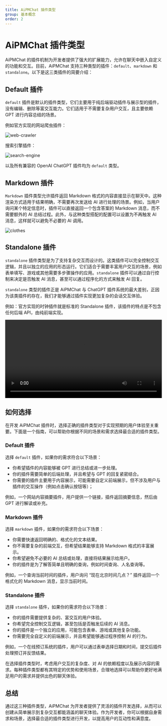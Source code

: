 ```yaml
---
title: AiPMChat 插件类型
group: 基本概念
order: 2
---
```


# AiPMChat 插件类型

AiPMChat 的插件机制为开发者提供了强大的扩展能力，允许在聊天中嵌入自定义的功能和交互。目前，AiPMChat 支持三种类型的插件：`default`、`markdown` 和 `standalone`。以下是这三类插件的简要介绍：

## Default 插件

`default` 插件是默认的插件类型，它们主要用于纯后端驱动插件与展示型的插件，没有编辑、删除等富交互能力。它们适用于不需要复杂用户交互，且主要依赖 GPT 进行内容总结的场景。

例如官方实现的网站爬虫插件：

![web-crawler](https://github.com/lobehub/lobe-chat/assets/28616219/8a7191af-da07-4419-a0a1-37792b5c0c51)

搜索引擎插件：

![search-engine](https://github.com/lobehub/lobe-chat/assets/28616219/573a905f-6df4-476b-8e1e-6c3098808ef8)

以及所有兼容的 OpenAI ChatGPT 插件均为 `default` 类型。

## Markdown 插件

`Markdown` 插件类型允许插件返回 Markdown 格式的内容直接显示在聊天中。这种渲染方式适用于结果明确，不需要再次发送给 AI 进行处理的场景。例如，当用户询问某个特定信息时，插件可以直接返回一个包含答案的 Markdown 消息，而不需要额外的 AI 总结过程。此外，与这种类型搭配的配置可以设置为不再触发 AI 消息，这样就可以避免不必要的 AI 调用。

![clothes](https://github.com/lobehub/lobe-chat/assets/28616219/7077a4d4-5b0f-4d4e-b332-d79b7df2b411)

## Standalone 插件

`standalone` 插件类型是为了支持复杂交互而设计的。这类插件可以完全控制交互逻辑，并且以独立的应用的形态运行。它们适合于需要丰富用户交互的场景，例如表单填写、游戏或其他需要多步骤操作的应用。`standalone` 插件可以通过自行控制来决定是否触发 AI 消息，甚至可以通过程序化的方式来触发 AI 回复。

`standalone` 类型的插件正是 AiPMChat 与 ChatGPT 插件系统的最大差别，正因为该类插件的存在，我们才能够通过插件实现更加复杂的会话交互体验。

例如：官方实现的时钟插件就是标准的 Standalone 插件，该插件的特点是不包含任何后端 API，由纯前端实现。

<video src="https://github.com/lobehub/lobe-chat/assets/28616219/206b4c94-4674-4007-ac4f-450b9778d7f6" width="100%" autoplay mute ></video>

## 如何选择

在开发 AiPMChat 插件时，选择正确的插件类型对于实现预期的用户体验至关重要。下面是一个指南，可以帮助你根据不同的场景和需求选择最合适的插件类型。

### Default 插件

选择 `default` 插件，如果你的需求符合以下场景：

- 你希望插件的内容能够被 GPT 进行总结或进一步处理。
- 你的插件需要简单的后端处理，并且希望与 GPT 的回复紧密结合。
- 你需要的插件主要用于内容展示，可能需要自定义前端展示，但不涉及用户与插件的交互操作（例如点击确认按钮等）；

例如，一个网站内容摘要插件，用户提供一个链接，插件返回摘要信息，然后由 GPT 进行解读或补充。

### Markdown 插件

选择 `markdown` 插件，如果你的需求符合以下场景：

- 你需要快速返回明确的、格式化的文本结果。
- 你不需要复杂的前端交互，但希望结果能够支持 Markdown 格式的丰富展示。
- 你希望避免不必要的 AI 总结或处理，直接将结果展示给用户。
- 你的插件是为了解答简单且明确的查询，例如时间查询、人名查询等。

例如，一个查询当前时间的插件，用户询问 “现在北京时间几点？” 插件返回一个格式化的 Markdown 消息，显示当前时间。

### Standalone 插件

选择 `standalone` 插件，如果你的需求符合以下场景：

- 你的插件需要提供复杂的、富交互的用户体验。
- 你希望完全控制交互逻辑，甚至包括是否触发后续的 AI 消息。
- 你的插件是一个独立的应用，可能包含表单、游戏或其他复杂功能。
- 你需要完全自定义的前端展示，并且希望能够通过程序控制 AI 的行为。

例如，一个在线预订系统的插件，用户可以通过表单选择日期和时间，提交后插件处理预订并反馈结果。

在选择插件类型时，考虑用户交互的复杂度、对 AI 的依赖程度以及展示内容的需求。每种插件类型都有其特定的优势和使用场景，合理地选择可以帮助你更好地满足用户的需求并提供出色的聊天体验。

## 总结

通过这三种插件类型，AiPMChat 为开发者提供了灵活的插件开发选择，从而可以创建从简单展示到复杂交互都能涵盖的聊天体验。作为开发者，你可以根据自身需求和场景，选择最合适的插件类型进行开发，以提高用户的互动性和满意度。
